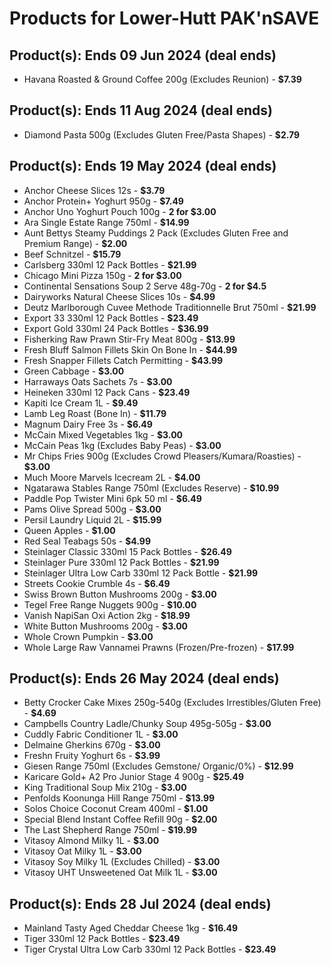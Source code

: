 # Products for Lower-Hutt PAK'nSAVE

## Product(s): Ends 09 Jun 2024 (deal ends)
- Havana Roasted & Ground Coffee 200g (Excludes Reunion) - **$7.39**

## Product(s): Ends 11 Aug 2024 (deal ends)
- Diamond Pasta 500g (Excludes Gluten Free/Pasta Shapes) - **$2.79**

## Product(s): Ends 19 May 2024 (deal ends)
- Anchor Cheese Slices 12s - **$3.79**
- Anchor Protein+ Yoghurt 950g - **$7.49**
- Anchor Uno Yoghurt Pouch 100g - **2 for $3.00**
- Ara Single Estate Range 750ml - **$14.99**
- Aunt Bettys Steamy Puddings 2 Pack (Excludes Gluten Free and Premium Range) - **$2.00**
- Beef Schnitzel - **$15.79**
- Carlsberg 330ml 12 Pack Bottles - **$21.99**
- Chicago Mini Pizza 150g - **2 for $3.00**
- Continental Sensations Soup 2 Serve 48g-70g - **2 for $4.5**
- Dairyworks Natural Cheese Slices 10s - **$4.99**
- Deutz Marlborough Cuvee Methode Traditionnelle Brut 750ml - **$21.99**
- Export 33 330ml 12 Pack Bottles - **$23.49**
- Export Gold 330ml 24 Pack Bottles - **$36.99**
- Fisherking Raw Prawn Stir-Fry Meat 800g - **$13.99**
- Fresh Bluff Salmon Fillets Skin On Bone In - **$44.99**
- Fresh Snapper Fillets Catch Permitting - **$43.99**
- Green Cabbage - **$3.00**
- Harraways Oats Sachets 7s - **$3.00**
- Heineken 330ml 12 Pack Cans - **$23.49**
- Kapiti Ice Cream 1L - **$9.49**
- Lamb Leg Roast (Bone In) - **$11.79**
- Magnum Dairy Free 3s - **$6.49**
- McCain Mixed Vegetables 1kg - **$3.00**
- McCain Peas 1kg (Excludes Baby Peas) - **$3.00**
- Mr Chips Fries 900g (Excludes Crowd Pleasers/Kumara/Roasties) - **$3.00**
- Much Moore Marvels Icecream 2L - **$4.00**
- Ngatarawa Stables Range 750ml (Excludes Reserve) - **$10.99**
- Paddle Pop Twister Mini 6pk 50 ml - **$6.49**
- Pams Olive Spread 500g - **$3.00**
- Persil Laundry Liquid 2L - **$15.99**
- Queen Apples - **$1.00**
- Red Seal Teabags 50s - **$4.99**
- Steinlager Classic 330ml 15 Pack Bottles - **$26.49**
- Steinlager Pure 330ml 12 Pack Bottles - **$21.99**
- Steinlager Ultra Low Carb 330ml 12 Pack Bottle - **$21.99**
- Streets Cookie Crumble 4s - **$6.49**
- Swiss Brown Button Mushrooms 200g - **$3.00**
- Tegel Free Range Nuggets 900g - **$10.00**
- Vanish NapiSan Oxi Action 2kg - **$18.99**
- White Button Mushrooms 200g - **$3.00**
- Whole Crown Pumpkin - **$3.00**
- Whole Large Raw Vannamei Prawns (Frozen/Pre-frozen) - **$17.99**

## Product(s): Ends 26 May 2024 (deal ends)
- Betty Crocker Cake Mixes 250g-540g (Excludes Irrestibles/Gluten Free) - **$4.69**
- Campbells Country Ladle/Chunky Soup 495g-505g - **$3.00**
- Cuddly Fabric Conditioner 1L - **$3.00**
- Delmaine Gherkins 670g - **$3.00**
- Freshn Fruity Yoghurt 6s - **$3.99**
- Giesen Range 750ml (Excludes Gemstone/ Organic/0%) - **$12.99**
- Karicare Gold+ A2 Pro Junior Stage 4 900g - **$25.49**
- King Traditional Soup Mix 210g - **$3.00**
- Penfolds Koonunga Hill Range 750ml - **$13.99**
- Solos Choice Coconut Cream 400ml - **$1.00**
- Special Blend Instant Coffee Refill 90g - **$2.00**
- The Last Shepherd Range 750ml - **$19.99**
- Vitasoy Almond Milky 1L - **$3.00**
- Vitasoy Oat Milky 1L - **$3.00**
- Vitasoy Soy Milky 1L (Excludes Chilled) - **$3.00**
- Vitasoy UHT Unsweetened Oat Milk 1L - **$3.00**

## Product(s): Ends 28 Jul 2024 (deal ends)
- Mainland Tasty Aged Cheddar Cheese 1kg - **$16.49**
- Tiger 330ml 12 Pack Bottles - **$23.49**
- Tiger Crystal Ultra Low Carb 330ml 12 Pack Bottles - **$23.49**

